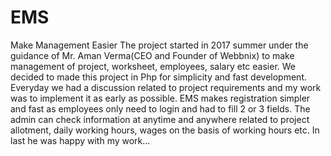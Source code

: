 # EMS
Make Management Easier
The project started in 2017 summer under the guidance of Mr. Aman Verma(CEO and Founder of Webbnix) to make management of project, worksheet,
employees, salary etc easier. 
We decided to made this project in Php for simplicity and fast development. Everyday we had a discussion related to project requirements and my work was to implement it as early as possible.
EMS makes registration simpler and fast as employees only need to login and had to fill 2 or 3 fields.
The admin can check information at anytime and anywhere related to project allotment, daily working hours, wages on the basis of working hours etc.
In last he was happy with my work...